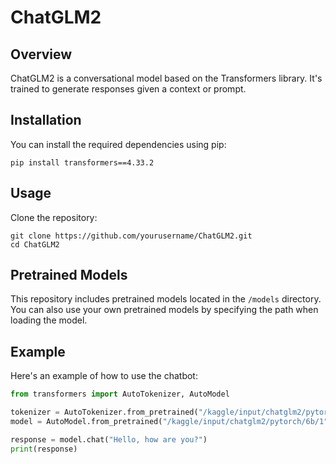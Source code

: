 # ChatGLM2

## Overview
ChatGLM2 is a conversational model based on the Transformers library. It's trained to generate responses given a context or prompt.

## Installation
You can install the required dependencies using pip:
```
pip install transformers==4.33.2
```

## Usage
Clone the repository:
```
git clone https://github.com/yourusername/ChatGLM2.git
cd ChatGLM2
```

## Pretrained Models
This repository includes pretrained models located in the `/models` directory. You can also use your own pretrained models by specifying the path when loading the model.

## Example
Here's an example of how to use the chatbot:

```python
from transformers import AutoTokenizer, AutoModel

tokenizer = AutoTokenizer.from_pretrained("/kaggle/input/chatglm2/pytorch/6b/1")
model = AutoModel.from_pretrained("/kaggle/input/chatglm2/pytorch/6b/1").half().cuda()

response = model.chat("Hello, how are you?")
print(response)
```
